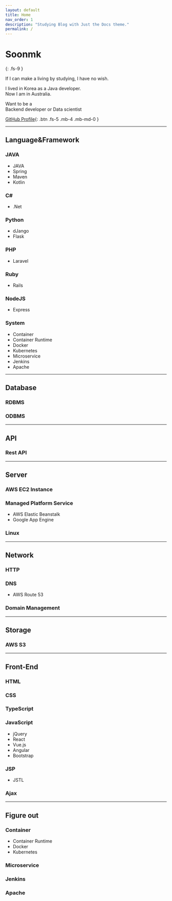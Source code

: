 ```yaml
---
layout: default
title: Home
nav_order: 1
description: "Studying Blog with Just the Docs theme."
permalink: /
---
```


# Soonmk
{: .fs-9 }

If I can make a living by studying, I have no wish.

I lived in Korea as a Java developer.  
Now I am in Australia.  

Want to be a  
Backend developer or Data scientist

[GitHub Profile](https://github.com/soonmk){: .btn .fs-5 .mb-4 .mb-md-0 }

---

## Language&Framework

### JAVA
- JAVA
- Spring
- Maven
- Kotlin

### C#
- .Net

### Python
- dJango
- Flask

### PHP
- Laravel

### Ruby
- Rails

### NodeJS
- Express

### System
- Container
- Container Runtime
- Docker
- Kubernetes
- Microservice
- Jenkins
- Apache

---
## Database
### RDBMS

### ODBMS

---
## API

### Rest API

---
## Server

### AWS EC2 Instance

### Managed Platform Service
- AWS Elastic Beanstalk
- Google App Engine

### Linux

---
## Network

### HTTP

### DNS
- AWS Route 53

### Domain Management

---
## Storage

### AWS S3

---
## Front-End

### HTML

### CSS

### TypeScript

### JavaScript
- jQuery
- React
- Vue.js
- Angular
- Bootstrap

### JSP
- JSTL

### Ajax

---
## Figure out

### Container
- Container Runtime
- Docker
- Kubernetes

### Microservice

### Jenkins

### Apache
